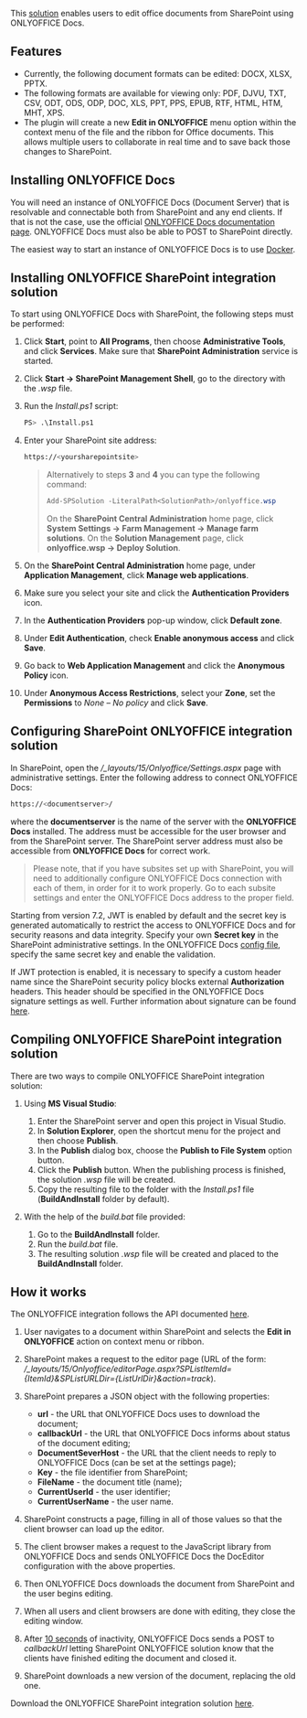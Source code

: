 This [solution](https://github.com/ONLYOFFICE/onlyoffice-sharepoint) enables users to edit office documents from SharePoint using ONLYOFFICE Docs.

## Features

- Currently, the following document formats can be edited: DOCX, XLSX, PPTX.
- The following formats are available for viewing only: PDF, DJVU, TXT, CSV, ODT, ODS, ODP, DOC, XLS, PPT, PPS, EPUB, RTF, HTML, HTM, MHT, XPS.
- The plugin will create a new **Edit in ONLYOFFICE** menu option within the context menu of the file and the ribbon for Office documents. This allows multiple users to collaborate in real time and to save back those changes to SharePoint.

## Installing ONLYOFFICE Docs

You will need an instance of ONLYOFFICE Docs (Document Server) that is resolvable and connectable both from SharePoint and any end clients. If that is not the case, use the official [ONLYOFFICE Docs documentation page](https://helpcenter.onlyoffice.com/server/linux/document/linux-installation.aspx). ONLYOFFICE Docs must also be able to POST to SharePoint directly.

The easiest way to start an instance of ONLYOFFICE Docs is to use [Docker](https://github.com/ONLYOFFICE/Docker-DocumentServer).

## Installing ONLYOFFICE SharePoint integration solution

To start using ONLYOFFICE Docs with SharePoint, the following steps must be performed:

1. Click **Start**, point to **All Programs**, then choose **Administrative Tools**, and click **Services**. Make sure that **SharePoint Administration** service is started.

2. Click **Start -> SharePoint Management Shell**, go to the directory with the *.wsp* file.

3. Run the *Install.ps1* script:

   ``` sh
   PS> .\Install.ps1
   ```

4. Enter your SharePoint site address:

   ``` sh
   https://<yoursharepointsite>
   ```

   > Alternatively to steps **3** and **4** you can type the following command:
   >
   >   ``` ps1
   >   Add-SPSolution -LiteralPath<SolutionPath>/onlyoffice.wsp
   >   ```
   >   
   > On the **SharePoint Central Administration** home page, click **System Settings -> Farm Management -> Manage farm solutions**. On the **Solution Management** page, click **onlyoffice.wsp -> Deploy Solution**.

5. On the **SharePoint Central Administration** home page, under **Application Management**, click **Manage web applications**.

6. Make sure you select your site and click the **Authentication Providers** icon.

7. In the **Authentication Providers** pop-up window, click **Default zone**.

8. Under **Edit Authentication**, check **Enable anonymous access** and click **Save**.

9. Go back to **Web Application Management** and click the **Anonymous Policy** icon.

10. Under **Anonymous Access Restrictions**, select your **Zone**, set the **Permissions** to *None – No policy* and click **Save**.

## Configuring SharePoint ONLYOFFICE integration solution

In SharePoint, open the */\_layouts/15/Onlyoffice/Settings.aspx* page with administrative settings. Enter the following address to connect ONLYOFFICE Docs:

``` sh
https://<documentserver>/
```

where the **documentserver** is the name of the server with the **ONLYOFFICE Docs** installed. The address must be accessible for the user browser and from the SharePoint server. The SharePoint server address must also be accessible from **ONLYOFFICE Docs** for correct work.

> Please note, that if you have subsites set up with SharePoint, you will need to additionally configure ONLYOFFICE Docs connection with each of them, in order for it to work properly. Go to each subsite settings and enter the ONLYOFFICE Docs address to the proper field.

Starting from version 7.2, JWT is enabled by default and the secret key is generated automatically to restrict the access to ONLYOFFICE Docs and for security reasons and data integrity. Specify your own **Secret key** in the SharePoint administrative settings. In the ONLYOFFICE Docs [config file](../../../Additional%20API/Signature/index.md), specify the same secret key and enable the validation.

If JWT protection is enabled, it is necessary to specify a custom header name since the SharePoint security policy blocks external **Authorization** headers. This header should be specified in the ONLYOFFICE Docs signature settings as well. Further information about signature can be found [here](../../../Additional%20API/Signature/index.md).

## Compiling ONLYOFFICE SharePoint integration solution

There are two ways to compile ONLYOFFICE SharePoint integration solution:

1. Using **MS Visual Studio**:

   1. Enter the SharePoint server and open this project in Visual Studio.
   2. In **Solution Explorer**, open the shortcut menu for the project and then choose **Publish**.
   3. In the **Publish** dialog box, choose the **Publish to File System** option button.
   4. Click the **Publish** button. When the publishing process is finished, the solution *.wsp* file will be created.
   5. Copy the resulting file to the folder with the *Install.ps1* file (**BuildAndInstall** folder by default).

2. With the help of the *build.bat* file provided:

   1. Go to the **BuildAndInstall** folder.
   2. Run the *build.bat* file.
   3. The resulting solution *.wsp* file will be created and placed to the **BuildAndInstall** folder.

## How it works

The ONLYOFFICE integration follows the API documented [here](../../Basic%20concepts/index.md).

1. User navigates to a document within SharePoint and selects the **Edit in ONLYOFFICE** action on context menu or ribbon.

2. SharePoint makes a request to the editor page (URL of the form: */\_layouts/15/Onlyoffice/editorPage.aspx?SPListItemId={ItemId}\&SPListURLDir={ListUrlDir}\&action=track*).

3. SharePoint prepares a JSON object with the following properties:

   - **url** - the URL that ONLYOFFICE Docs uses to download the document;
   - **callbackUrl** - the URL that ONLYOFFICE Docs informs about status of the document editing;
   - **DocumentSeverHost** - the URL that the client needs to reply to ONLYOFFICE Docs (can be set at the settings page);
   - **Key** - the file identifier from SharePoint;
   - **FileName** - the document title (name);
   - **CurrentUserId** - the user identifier;
   - **CurrentUserName** - the user name.

4. SharePoint constructs a page, filling in all of those values so that the client browser can load up the editor.

5. The client browser makes a request to the JavaScript library from ONLYOFFICE Docs and sends ONLYOFFICE Docs the DocEditor configuration with the above properties.

6. Then ONLYOFFICE Docs downloads the document from SharePoint and the user begins editing.

7. When all users and client browsers are done with editing, they close the editing window.

8. After [10 seconds](../../How%20It%20Works/Saving%20file/index.md#save-delay) of inactivity, ONLYOFFICE Docs sends a POST to *callbackUrl* letting SharePoint ONLYOFFICE solution know that the clients have finished editing the document and closed it.

9. SharePoint downloads a new version of the document, replacing the old one.

Download the ONLYOFFICE SharePoint integration solution [here](https://github.com/ONLYOFFICE/onlyoffice-sharepoint).
